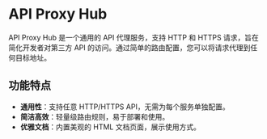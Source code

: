 # API Proxy Hub

API Proxy Hub 是一个通用的 API 代理服务，支持 HTTP 和 HTTPS 请求，旨在简化开发者对第三方 API 的访问。通过简单的路由配置，您可以将请求代理到任何目标地址。

## 功能特点

- **通用性**：支持任意 HTTP/HTTPS API，无需为每个服务单独配置。
- **简洁高效**：轻量级路由规则，易于部署和使用。
- **优雅文档**：内置美观的 HTML 文档页面，展示使用方式。
